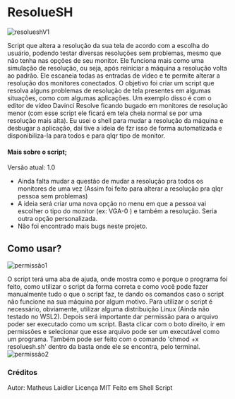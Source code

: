 # ResolueSH

![resolueshV1](https://user-images.githubusercontent.com/76860503/113920807-a5b96000-97bb-11eb-81a7-0c59ad002591.png)

 Script que altera a resolução da sua tela de acordo com a escolha do usuário, podendo testar diversas resoluções sem problemas, mesmo que não tenha nas opções de seu monitor. Ele funciona mais como uma simulação de resolução, ou seja, após reiniciar a máquina a resolução volta ao padrão. Ele escaneia todas as entradas de video e te permite alterar a resolução dos monitores conectados.
 O objetivo foi criar um script que resolva alguns problemas de resolução de tela presentes em algumas situações, como com algumas aplicações. Um exemplo disso é com o editor de vídeo Davinci Resolve ficando bugado em monitores de resolução menor (com esse script ele ficará em tela cheia normal se por uma resolução mais alta). 
 Eu usei o shell para mudar a resolução da máquina e desbugar a aplicação, daí tive a ideia de fzr isso de forma automatizada e disponibiliza-la para todos e para qlqr tipo de monitor.
 
 
#### Mais sobre o script; 
Versão atual: 1.0
  - Ainda falta mudar a questão de mudar a resolução pra todos os monitores de uma vez (Assim foi feito para alterar a resolução pra qlqr pessoa sem problemas)
  - A ideia será criar uma nova opção no menu em que a pessoa vai escolher o tipo do monitor (ex: VGA-0 ) e também a resolução. Seria outra opção personalizada.
  - Não foi encontrado mais bugs neste projeto.
 
## Como usar?
![permissão1](https://user-images.githubusercontent.com/76860503/113920112-c208cd00-97ba-11eb-9ea4-aee0342a3c30.png)
 
 O script terá uma aba de ajuda, onde mostra como e porque o programa foi feito, como utilizar o script da forma correta e como você pode fazer manualmente tudo o que o script faz, te dando os comandos caso o script não funcione na sua máquina por algum motivo.
 Para utilizar o script é necessário, obviamente, utilizar alguma distribuição Linux (Ainda não testado no WSL2). 
Depois será importante dar permissão para o arquivo poder ser executado como um script. Basta clicar com o boto direito, ir em permissões e selecionar que esse arquivo pode ser um executável como um programa. Também pode ser feito com o comando 'chmod +x resoluesh.sh' dentro da basta onde ele se encontra, pelo terminal.
![permissão2](https://user-images.githubusercontent.com/76860503/113920464-317ebc80-97bb-11eb-84cb-aee1f503b0bf.png)

### Créditos
Autor: Matheus Laidler
Licença MIT
Feito em Shell Script
